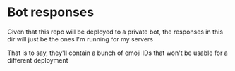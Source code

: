 # Bot responses

Given that this repo will be deployed to a private bot, the responses in this dir will just be the ones I'm running for my servers

That is to say, they'll contain a bunch of emoji IDs that won't be usable for a different deployment
